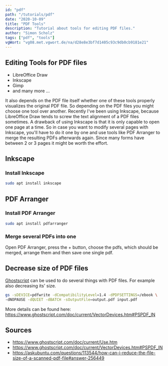 ```yaml
---
id: "pdf"
path: "/tutorials/pdf"
date: "2020-10-09"
title: "PDF Tools"
description: "Tutorial about tools for editing PDF files."
author: "Simon Scholz"
tags: ["pdf", "tools"]
vgWort: "vg08.met.vgwort.de/na/d28e8e3bf7d1405c93c9db0cb9181e21"
---
```


## Editing Tools for PDF files

- LibreOffice Draw
- Inkscape
- Gimp
- and many more ...

It also depends on the PDF file itself whether one of these tools properly visualizes the original PDF file.
So depending on the PDF files you might choose one tool over another.
Recently I've been using Inkscape, because LibreOffice Draw tends to screw the text alignment of a PDF files sometimes.
A drawback of using Inkscape is that it is only capable to open one page at a time.
So in case you want to modify several pages with Inkscape, you'll have to do it one by one and use tools like PDF Arranger to merge the resulting PDFs afterwards again.
Since many forms have between 2 or 3 pages it might be worth the effort.

## Inkscape

### Install Inkscape

```bash
sudo apt install inkscape
```

## PDF Arranger

### Install PDF Arranger

```bash
sudo apt install pdfarranger
```

### Merge several PDFs into one

Open PDF Arranger, press the + button, choose the pdfs, which should be merged, arrange them and then save one single pdf.

## Decrease size of PDF files

[Ghostscript](https://www.ghostscript.com/doc/current/Use.htm) can be used to do several things with PDF files.
For example also decreasing its' size.

```bash
gs -sDEVICE=pdfwrite -dCompatibilityLevel=1.4 -dPDFSETTINGS=/ebook \
-dNOPAUSE -dQUIET -dBATCH -sOutputFile=output.pdf input.pdf
```

More details can be found here: https://www.ghostscript.com/doc/current/VectorDevices.htm#PSPDF_IN

## Sources

- https://www.ghostscript.com/doc/current/Use.htm
- https://www.ghostscript.com/doc/current/VectorDevices.htm#PSPDF_IN
- https://askubuntu.com/questions/113544/how-can-i-reduce-the-file-size-of-a-scanned-pdf-file#answer-256449

